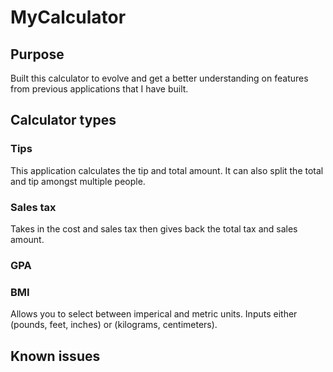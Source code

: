 # MyCalculator

## Purpose
Built this calculator to evolve and get a better understanding on features from previous applications that I have built. 

## Calculator types

### Tips
This application calculates the tip and total amount. It can also split the total and tip amongst  multiple people.

### Sales tax
Takes in the cost and sales tax then gives back the total tax and sales amount.

### GPA 


### BMI 
Allows you to select between imperical and metric units. Inputs either (pounds, feet, inches) or (kilograms, centimeters).


## Known issues
